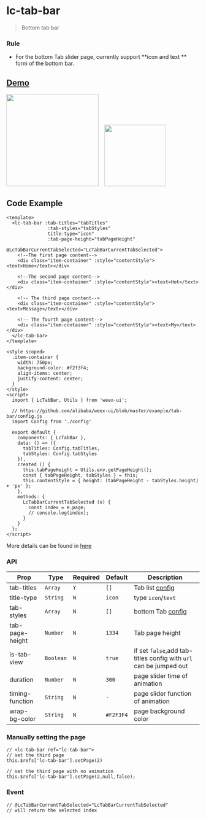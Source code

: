 # lc-tab-bar

> Bottom tab bar

### Rule
- For the bottom Tab slider page, currently support **icon and text ** form of the bottom bar.

## [Demo](https://h5.m.taobao.com/trip/wx-detection-demo/tab-bar/index.html?_wx_tpl=https%3A%2F%2Fh5.m.taobao.com%2Ftrip%2Fwx-detection-demo%2Ftab-bar%2Findex.weex.js)


<img src="https://img.alicdn.com/tfs/TB1n6jOg3DD8KJjy0FdXXcjvXXa-562-1000.gif" width="240"/>&nbsp;&nbsp;&nbsp;&nbsp;<img src="https://img.alicdn.com/tfs/TB1AEx7gcLJ8KJjy0FnXXcFDpXa-200-200.png" width="160"/>


## Code Example

```vue
<template>
  <lc-tab-bar :tab-titles="tabTitles"
               :tab-styles="tabStyles"
               title-type="icon"
               :tab-page-height="tabPageHeight"
               @LcTabBarCurrentTabSelected="LcTabBarCurrentTabSelected">
    <!--The first page content-->
    <div class="item-container" :style="contentStyle"><text>Home</text></div>
    
    <!--The second page content-->
    <div class="item-container" :style="contentStyle"><text>Hot</text></div>
    
    <!-- The third page content-->
    <div class="item-container" :style="contentStyle"><text>Message</text></div>
    
    <!-- The fourth page content-->
    <div class="item-container" :style="contentStyle"><text>My</text></div>
  </lc-tab-bar>
</template>

<style scoped>
  .item-container {
    width: 750px;
    background-color: #f2f3f4;
    align-items: center;
    justify-content: center;
  }
</style>
<script>
  import { LcTabBar, Utils } from 'weex-ui';
 
  // https://github.com/alibaba/weex-ui/blob/master/example/tab-bar/config.js 
  import Config from './config'

  export default {
    components: { LcTabBar },
    data: () => ({
      tabTitles: Config.tabTitles,
      tabStyles: Config.tabStyles
    }),
    created () {
      this.tabPageHeight = Utils.env.getPageHeight();
      const { tabPageHeight, tabStyles } = this;
      this.contentStyle = { height: (tabPageHeight - tabStyles.height) + 'px' };
    },
    methods: {
      LcTabBarCurrentTabSelected (e) {
        const index = e.page;
        // console.log(index);
      }
    }
  };
</script>

```
More details can be found in [here](https://github.com/alibaba/weex-ui/blob/master/example/tab-bar/index.vue)


### API

| Prop | Type | Required | Default | Description |
|-------------|------------|--------|-----|-----|
| tab-titles | `Array` |`Y`| `[]` | Tab list [config](https://github.com/alibaba/weex-ui/blob/master/example/tab-bar/config.js#L7)|
| title-type | `String` |`N`| `icon` | type `icon`/`text`|
| tab-styles | `Array` |`N`| `[]` |  bottom Tab [config](https://github.com/alibaba/weex-ui/blob/master/example/tab-bar/config.js)|
| tab-page-height | `Number` |`N`| `1334` |Tab page height |
| is-tab-view | `Boolean` |`N`| `true` |if set `false`,add tab-titles config with `url` can be jumped out |
| duration | `Number` |`N`| `300` | page slider time of animation |
| timing-function | `String` |`N`| `-` | page slider function of animation |
| wrap-bg-color | `String` |`N`| `#F2F3F4` |page background color|

### Manually setting the page

```
// <lc-tab-bar ref="lc-tab-bar">
// set the third page
this.$refs['lc-tab-bar'].setPage(2)

// set the third page with no animation
this.$refs['lc-tab-bar'].setPage(2,null,false);
```

### Event
```
// @LcTabBarCurrentTabSelected="LcTabBarCurrentTabSelected"
// will return the selected index
```

